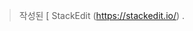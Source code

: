 


> 작성된 [ StackEdit (https://stackedit.io/) .
<!--stackedit_data:
eyJoaXN0b3J5IjpbLTE4OTk4NzE1OTRdfQ==
-->